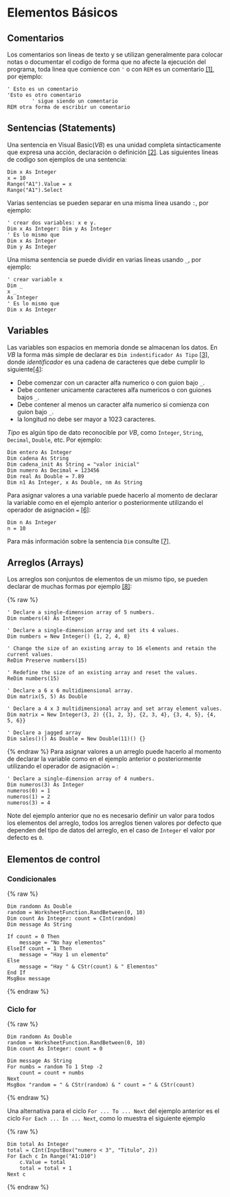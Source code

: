 # Elementos Básicos
## Comentarios
Los comentarios son lineas de texto y se utilizan generalmente para colocar notas o documentar el codigo de forma que no afecte la ejecución del programa,
toda linea que comience con `'` o con `REM` es un comentario [[1]](https://docs.microsoft.com/en-us/office/vba/language/glossary/vbe-glossary#comment), por ejemplo:
```VBA
' Esto es un comentario
'Esto es otro comentario
        ' sigue siendo un comentario
REM otra forma de escribir un comentario
```

## Sentencias (Statements)
Una sentencia en Visual Basic(*VB*) es una unidad completa sintacticamente que expresa una acción,
declaración o definición [[2]](https://docs.microsoft.com/en-us/office/vba/language/glossary/vbe-glossary#statement). Las siguientes lineas de codigo
son ejemplos de una sentencia:
```VBA
Dim x As Integer
x = 10
Range("A1").Value = x
Range("A1").Select
```
Varias sentencias se pueden separar en una misma linea usando `:`, por ejemplo:
```VBA
' crear dos variables: x e y.
Dim x As Integer: Dim y As Integer
' Es lo mismo que
Dim x As Integer
Dim y As Integer
```
Una misma sentencia se puede dividir en varias lineas usando `_`, por ejemplo:
```VBA
' crear variable x
Dim _
x _
As Integer
' Es lo mismo que
Dim x As Integer
```
## Variables
Las variables son espacios en memoria donde se almacenan los datos.
En *VB* la forma más simple de declarar es `Dim indentificador As Tipo` [[3]](https://docs.microsoft.com/en-us/office/vba/language/concepts/getting-started/declaring-variables), donde *identificador* es una cadena de caracteres que debe cumplir lo siguiente[[4]](https://docs.microsoft.com/en-us/dotnet/visual-basic/programming-guide/language-features/declared-elements/declared-element-names):
+ Debe comenzar con un caracter alfa numerico o con guion bajo `_`.
+ Debe contener unicamente caracteres alfa numericos o con guiones bajos `_`.
+ Debe contener al menos un caracter alfa numerico si comienza con guion bajo `_`.
+ la longitud no debe ser mayor a 1023 caracteres.

*Tipo* es algún tipo de dato reconocible por *VB*, como `Integer`, `String`, `Decimal`, `Double`, etc. Por ejemplo:
```VBA
Dim entero As Integer
Dim cadena As String
Dim cadena_init As String = "valor inicial"
Dim numero As Decimal = 123456
Dim real As Double = 7.89
Dim n1 As Integer, x As Double, nm As String
```
Para asignar valores a una variable puede hacerlo al momento de declarar la variable como en el ejemplo anterior o posteriormente utilizando el operador
de asignación `=` [[6]](https://docs.microsoft.com/en-us/dotnet/visual-basic/language-reference/operators/assignment-operator):

```VBA
Dim n As Integer
n = 10
```

Para más información sobre la sentencia `Dim` consulte [[7]](https://docs.microsoft.com/en-us/dotnet/visual-basic/language-reference/statements/dim-statement).

## Arreglos (Arrays)
Los arreglos son conjuntos de elementos de un mismo tipo, se pueden declarar
de muchas formas por ejemplo [[8]](https://docs.microsoft.com/en-us/dotnet/visual-basic/programming-guide/language-features/arrays/):

{% raw %}
```VBA
' Declare a single-dimension array of 5 numbers.
Dim numbers(4) As Integer

' Declare a single-dimension array and set its 4 values.
Dim numbers = New Integer() {1, 2, 4, 8}

' Change the size of an existing array to 16 elements and retain the current values.
ReDim Preserve numbers(15)

' Redefine the size of an existing array and reset the values.
ReDim numbers(15)

' Declare a 6 x 6 multidimensional array.
Dim matrix(5, 5) As Double

' Declare a 4 x 3 multidimensional array and set array element values.
Dim matrix = New Integer(3, 2) {{1, 2, 3}, {2, 3, 4}, {3, 4, 5}, {4, 5, 6}}

' Declare a jagged array
Dim sales()() As Double = New Double(11)() {}
```
{% endraw %}
Para asignar valores a un arreglo puede hacerlo al momento de declarar la variable como en el ejemplo anterior o posteriormente utilizando el operador
de asignación `=` :

```VBA
' Declare a single-dimension array of 4 numbers.
Dim numeros(3) As Integer
numeros(0) = 1
numeros(1) = 2
numeros(3) = 4
```
Note del ejemplo anterior que no es necesario definir un valor para todos
los elementos del arreglo, todos los arreglos tienen valores por defecto
que dependen del tipo de datos del arreglo, en el caso de `Integer` el valor
por defecto es `0`.

## Elementos de control

### Condicionales
{% raw %}
```VBA
Dim randomn As Double
random = WorksheetFunction.RandBetween(0, 10)
Dim count As Integer: count = CInt(random)
Dim message As String

If count = 0 Then
    message = "No hay elementos"
ElseIf count = 1 Then
    message = "Hay 1 un elemento"
Else
    message = "Hay " & CStr(count) & " Elementos"
End If
MsgBox message
```
{% endraw %}

### Ciclo for
{% raw %}
```VBA
Dim randomn As Double
random = WorksheetFunction.RandBetween(0, 10)
Dim count As Integer: count = 0

Dim message As String
For numbs = random To 1 Step -2
    count = count + numbs
Next
MsgBox "random = " & CStr(random) & " count = " & CStr(count)
```
{% endraw %}

Una alternativa para el ciclo `For ... To ... Next` del ejemplo anterior es el
ciclo `For Each ... In ... Next`, como lo muestra el siguiente ejemplo

{% raw %}
```VBA
Dim total As Integer
total = CInt(InputBox("numero < 3", "Titulo", 2))
For Each c In Range("A1:D10")
    c.Value = total
    total = total + 1
Next c
```
{% endraw %}